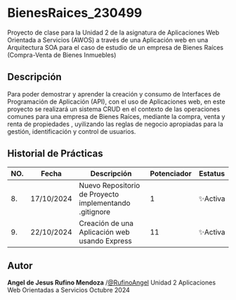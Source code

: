 # BienesRaices_230499
Proyecto de clase para la Unidad 2 de la asignatura de Aplicaciones Web Orientada a Servicios (AWOS) a través de una Aplicación web en una Arquitectura SOA para el caso de estudio de un empresa de Bienes Raíces (Compra-Venta de Bienes Inmuebles)


## Descripción 

Para poder demostrar y aprender la creación y consumo de Interfaces de Programación de Aplicación (API), con el uso de Aplicaciones web, en este proyecto se realizará un sistema CRUD en el contexto de las operaciones comunes para una empresa de Bienes Raíces, mediante la compra, venta y renta de propiedades , uyilizando las reglas de negocio apropiadas para la gestión, identificación y control de usuarios.

## Historial de Prácticas 
|NO.|Fecha|Descripción|Potenciador|Estatus|
|--|--|--|--|--|
|8.|17/10/2024|Nuevo Repositorio de Proyecto implementando .gitignore|1|✨Activa|
|9.|22/10/2024|Creación de una Aplicación web usando Express|11|✨Activa|


## Autor 

 **Angel de Jesus Rufino Mendoza** /[@RufinoAngel](https://github.com/RufinoAngel)
Unidad 2
Aplicaciones Web Orientadas a Servicios
Octubre 2024